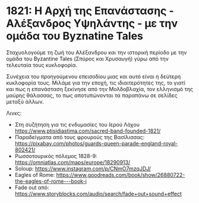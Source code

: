 # 1821: Η Αρχή της Επανάστασης - Αλέξανδρος Υψηλάντης - με την ομάδα του Byznatine Tales

Σταχυολογούμε τη ζωή του Αλέξανδρου και την ιστορική περίοδο με την ομάδα του Byzantine Tales (Σπύρος και Χρυσαυγή) γύρω από την τελευταία τους κυκλοφορία.

Συνέχεια του προηγούμενου επεισοδίου μιας και αυτό είναι η δεύτερη κυκλοφορία τους. Μιλάμε για την εποχή, τις ιδιαιτερότητες της, το γιατί και πως η επανάσταση ξεκίνησε από την Μολδοβλαχία, τον ελληνισμό της μαύρης θάλασσας, το πως αποτυπώνονται τα παραπάνω σε σελίδες μεταξύ άλλων.

Λινκς:

* Στη συζήτηση για τις ενδυμασίες του Ιερού Λόχου <https://www.ptisidiastima.com/sacred-band-founded-1821/>
* Παραδείγματα από τους φρουρούς της Βασίλισσας: <https://pixabay.com/photos/guards-queen-parade-england-royal-802421/>
* Ρωσσοτουρικός πόλεμος 1828-9: <https://omniatlas.com/maps/europe/18290913/>
* Soloup: <https://www.instagram.com/p/CNmO7mzqJDJ/>
* Eagles of Rome: <https://www.goodreads.com/book/show/26880722-the-eagles-of-rome---book-i>
* Fade out από: <https://www.storyblocks.com/audio/search/fade+out+sound+effect>
